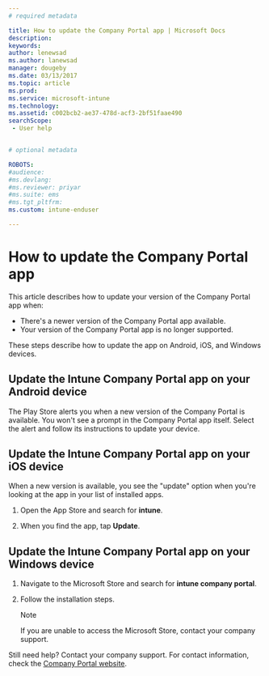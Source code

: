 ```yaml
---
# required metadata

title: How to update the Company Portal app | Microsoft Docs
description:
keywords:
author: lenewsad
ms.author: lanewsad
manager: dougeby
ms.date: 03/13/2017
ms.topic: article
ms.prod:
ms.service: microsoft-intune
ms.technology:
ms.assetid: c002bcb2-ae37-478d-acf3-2bf51faae490
searchScope:
 - User help


# optional metadata

ROBOTS:  
#audience:
#ms.devlang:
#ms.reviewer: priyar
#ms.suite: ems
#ms.tgt_pltfrm:
ms.custom: intune-enduser

---
```


# How to update the Company Portal app

This article describes how to update your version of the Company Portal app when:  
* There's a newer version of the Company Portal app available.
* Your version of the Company Portal app is no longer supported.

These steps describe how to update the app on Android, iOS, and Windows devices.    

## Update the Intune Company Portal app on your Android device

The Play Store alerts you when a new version of the Company Portal is available. You won't see a prompt in the Company Portal app itself. Select the alert and follow its instructions to update your device.  

## Update the Intune Company Portal app on your iOS device

When a new version is available, you see the "update" option when you're looking at the app in your list of installed apps.  

1. Open the App Store and search for **intune**.

2. When you find the app, tap **Update**.

## Update the Intune Company Portal app on your Windows device

1.  Navigate to the Microsoft Store and search for **intune company portal**.

2.  Follow the installation steps.

    > [!NOTE]
    > If you are unable to access the Microsoft Store, contact your company support.


Still need help? Contact your company support. For contact information, check the [Company Portal website](https://portal.manage.microsoft.com#HelpDeskDialog).
